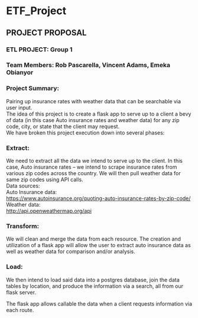 # ETF_Project

## PROJECT PROPOSAL <br>
### ETL PROJECT: Group 1 <br>

### Team Members: Rob Pascarella, Vincent Adams, Emeka Obianyor  <br>

### Project Summary: 
Pairing up insurance rates with weather data that can be searchable via user input. <br>
The idea of this project is to create a flask app to serve up to a client a bevy of data (in this case Auto insurance rates and weather data) for any zip code, city, or state that the client may request. <br>
We have broken this project execution down into several phases: <br>

### Extract: 
We need to extract all the data we intend to serve up to the client. In this case, Auto insurance rates – we intend to scrape insurance rates from various zip codes across the country. We will then pull weather data for same zip codes using API calls. <br>
Data sources: <br>
Auto Insurance data: <br>
https://www.autoinsurance.org/quoting-auto-insurance-rates-by-zip-code/ <br>
Weather data: <br>
http://api.openweathermap.org/api <br>

### Transform: 
We will clean and merge the data from each resource. The creation and utilization of a flask app will allow the user to extract auto insurance data as well as weather data for comparison and/or analysis. <br>

### Load: 
We then intend to load said data into a postgres database, join the data tables by location, and produce the information via a search, all from our flask server. <br>

The flask app allows callable the data when a client requests information via each route. <br>
